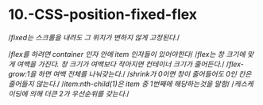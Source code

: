 # 10.-CSS-position-fixed-flex

/*fixed는 스크롤을 내려도 그 위치가 변하지 않게 고정된다.*/


/*flex를 하려면 container 인자 안에 item 인자들이 있어야한다*/
/*flex는 창 크기에 맞게 여백을 가진다. 창 크기가 여백보다 작아지면 컨테이너 크기가 줄어든다.*/
/*flex-grow:1을 하면 여백 전체를 나눠갖는다.*/
/*shrink가 0이면 창이 줄어들어도 0인 칸은 줄어들지 않는다.*/
/*item:nth-child(1)은 item 중 1번째에 해당하는것을 말함*/
/*캐스케이딩에 의해 더큰 2가 우선순위를 갖는다.*/

